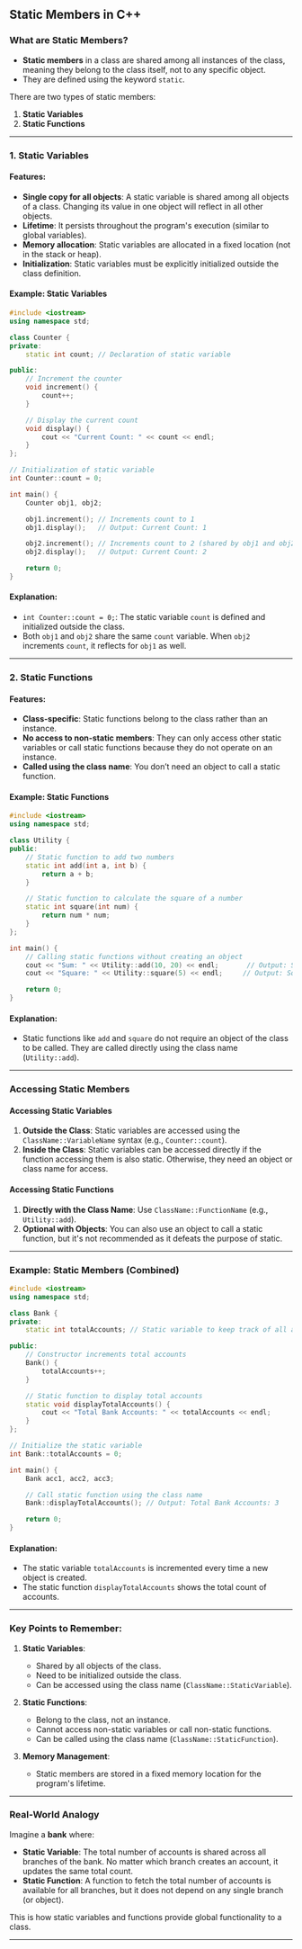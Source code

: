 
## Static Members in C++

### What are Static Members?
- **Static members** in a class are shared among all instances of the class, meaning they belong to the class itself, not to any specific object.
- They are defined using the keyword `static`.

There are two types of static members:
1. **Static Variables**
2. **Static Functions**

---

### 1. **Static Variables**

#### Features:
- **Single copy for all objects**: A static variable is shared among all objects of a class. Changing its value in one object will reflect in all other objects.
- **Lifetime**: It persists throughout the program's execution (similar to global variables).
- **Memory allocation**: Static variables are allocated in a fixed location (not in the stack or heap).
- **Initialization**: Static variables must be explicitly initialized outside the class definition.

#### Example: Static Variables
```cpp
#include <iostream>
using namespace std;

class Counter {
private:
    static int count; // Declaration of static variable

public:
    // Increment the counter
    void increment() {
        count++;
    }

    // Display the current count
    void display() {
        cout << "Current Count: " << count << endl;
    }
};

// Initialization of static variable
int Counter::count = 0;

int main() {
    Counter obj1, obj2;

    obj1.increment(); // Increments count to 1
    obj1.display();   // Output: Current Count: 1

    obj2.increment(); // Increments count to 2 (shared by obj1 and obj2)
    obj2.display();   // Output: Current Count: 2

    return 0;
}
```

#### Explanation:
- `int Counter::count = 0;`: The static variable `count` is defined and initialized outside the class.
- Both `obj1` and `obj2` share the same `count` variable. When `obj2` increments `count`, it reflects for `obj1` as well.

---

### 2. **Static Functions**

#### Features:
- **Class-specific**: Static functions belong to the class rather than an instance.
- **No access to non-static members**: They can only access other static variables or call static functions because they do not operate on an instance.
- **Called using the class name**: You don’t need an object to call a static function.

#### Example: Static Functions
```cpp
#include <iostream>
using namespace std;

class Utility {
public:
    // Static function to add two numbers
    static int add(int a, int b) {
        return a + b;
    }

    // Static function to calculate the square of a number
    static int square(int num) {
        return num * num;
    }
};

int main() {
    // Calling static functions without creating an object
    cout << "Sum: " << Utility::add(10, 20) << endl;       // Output: Sum: 30
    cout << "Square: " << Utility::square(5) << endl;     // Output: Square: 25

    return 0;
}
```

#### Explanation:
- Static functions like `add` and `square` do not require an object of the class to be called. They are called directly using the class name (`Utility::add`).

---

### Accessing Static Members

#### Accessing Static Variables
1. **Outside the Class**:
   Static variables are accessed using the `ClassName::VariableName` syntax (e.g., `Counter::count`).
2. **Inside the Class**:
   Static variables can be accessed directly if the function accessing them is also static. Otherwise, they need an object or class name for access.

#### Accessing Static Functions
1. **Directly with the Class Name**:
   Use `ClassName::FunctionName` (e.g., `Utility::add`).
2. **Optional with Objects**:
   You can also use an object to call a static function, but it's not recommended as it defeats the purpose of static.

---

### Example: Static Members (Combined)
```cpp
#include <iostream>
using namespace std;

class Bank {
private:
    static int totalAccounts; // Static variable to keep track of all accounts

public:
    // Constructor increments total accounts
    Bank() {
        totalAccounts++;
    }

    // Static function to display total accounts
    static void displayTotalAccounts() {
        cout << "Total Bank Accounts: " << totalAccounts << endl;
    }
};

// Initialize the static variable
int Bank::totalAccounts = 0;

int main() {
    Bank acc1, acc2, acc3;

    // Call static function using the class name
    Bank::displayTotalAccounts(); // Output: Total Bank Accounts: 3

    return 0;
}
```

#### Explanation:
- The static variable `totalAccounts` is incremented every time a new object is created.
- The static function `displayTotalAccounts` shows the total count of accounts.

---

### Key Points to Remember:
1. **Static Variables**:
   - Shared by all objects of the class.
   - Need to be initialized outside the class.
   - Can be accessed using the class name (`ClassName::StaticVariable`).

2. **Static Functions**:
   - Belong to the class, not an instance.
   - Cannot access non-static variables or call non-static functions.
   - Can be called using the class name (`ClassName::StaticFunction`).

3. **Memory Management**:
   - Static members are stored in a fixed memory location for the program's lifetime.

---

### Real-World Analogy

Imagine a **bank** where:
- **Static Variable**: The total number of accounts is shared across all branches of the bank. No matter which branch creates an account, it updates the same total count.
- **Static Function**: A function to fetch the total number of accounts is available for all branches, but it does not depend on any single branch (or object).

This is how static variables and functions provide global functionality to a class.

---


